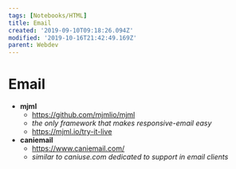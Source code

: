 ```yaml
---
tags: [Notebooks/HTML]
title: Email
created: '2019-09-10T09:18:26.094Z'
modified: '2019-10-16T21:42:49.169Z'
parent: Webdev
---
```


# Email
- **mjml**
  - <https://github.com/mjmlio/mjml>
  - *the only framework that makes responsive-email easy*
  - <https://mjml.io/try-it-live>
- **caniemail**
  - <https://www.caniemail.com/>
  - *similar to caniuse.com dedicated to support in email clients*
